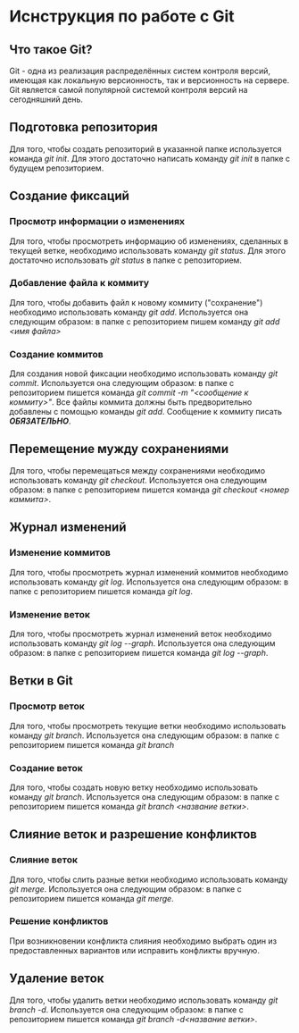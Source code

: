 # Иснструкция по работе с Git

## Что такое Git?

Git - одна из реализация распределённых систем контроля версий, имеющая как локальную версионность, так и версионность на сервере. Git является самой популярной системой контроля версий на сегодняшний день.

## Подготовка репозитория
Для того, чтобы создать репозиторий в указанной папке используется команда *git init*. Для этого достаточно написать команду *git init* в папке с будущем репозиторием.

## Создание фиксаций
### Просмотр информации о изменениях

Для того, чтобы просмотреть информацию об изменениях, сделанных в текущей ветке, необходимо использовать команду *git status*. Для этого достаточно использовать *git status* в папке с репозиторием.

### Добавление файла к коммиту
Для того, чтобы добавить файл к новому коммиту ("сохранение") необходимо использовать команду *git add*. Используется она следующим образом: в папке с репозиторием пишем команду *git add <имя файла>*

### Создание коммитов

Для создания новой фиксации необходимо использовать команду *git commit*. Используется она следующим образом: в папке с репозиторием пишется команда *git commit -m "<сообщение к коммиту>"*. Все файлы коммита должны быть предворительно добавлены с помощью команды *git add*. Сообщение к коммиту писать ***ОБЯЗАТЕЛЬНО***.

## Перемещение мужду сохранениями 

Для того, чтобы перемещаться между сохранениями необходимо использовать команду *git checkout*. Используется она следующим образом: в папке с репозиторием пишется команда *git checkout <номер каммита>*.

## Журнал изменений
### Изменение коммитов

Для того, чтобы просмотреть журнал изменений коммитов  необходимо использовать команду *git log*. Используется она следующим образом: в папке с репозиторием пишется команда *git log*.

### Изменение веток

Для того, чтобы просмотреть журнал изменений веток необходимо использовать команду *git log --graph*. Используется она следующим образом: в папке с репозиторием пишется команда *git log --graph*.

## Ветки в Git
### Просмотр веток

Для того, чтобы просмотреть текущие ветки необходимо использовать команду *git branch*. Используется она следующим образом: в папке с репозиторием пишется команда *git branch*

### Создание веток

Для того, чтобы создать новую ветку необходимо использовать команду *git branch*. Используется она следующим образом: в папке с репозиторием пишется команда *git branch <название ветки>*.

## Слияние веток и разрешение конфликтов
### Слияние веток

Для того, чтобы слить разные ветки необходимо использовать команду *git merge*. Используется она следующим образом: в папке с репозиторием пишется команда *git merge*.

### Решение конфликтов

При возникновении конфликта слияния необходимо выбрать один из предоставленных вариантов или исправить конфликты вручную.

## Удаление веток

Для того, чтобы удалить ветки необходимо использовать команду *git branch -d*. Используется она следующим образом: в папке с репозиторием пишется команда *git branch -d<название ветки>*.